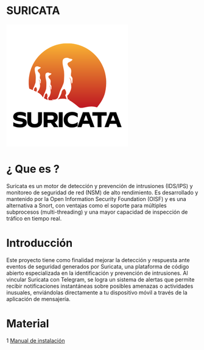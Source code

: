 # SURICATA

![suricata](img/Suricata_logo_600x600.png)

# ¿ Que es ?

Suricata es un motor de detección y prevención de intrusiones (IDS/IPS) y monitoreo de seguridad de red (NSM) de alto rendimiento. Es desarrollado y mantenido por la Open Information Security Foundation (OISF) y es una alternativa a Snort, con ventajas como el soporte para múltiples subprocesos (multi-threading) y una mayor capacidad de inspección de tráfico en tiempo real.

# Introducción

Este proyecto tiene como finalidad mejorar la detección y respuesta ante eventos de seguridad generados por Suricata, una plataforma de código abierto especializada en la identificación y prevención de intrusiones. Al vincular Suricata con Telegram, se logra un sistema de alertas que permite recibir notificaciones instantáneas sobre posibles amenazas o actividades inusuales, enviándolas directamente a tu dispositivo móvil a través de la aplicación de mensajería.

# Material 

1 [ Manual de instalación ](Manual_de_instalacion) 
